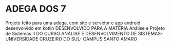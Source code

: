 # ADEGA DOS 7
Projeto feito para uma adega, com site e servidor e app android desenvolvido em kotlin
DESENVOLVIDO PARA A MATÉRIA Análise e Projeto de Sistemas II DO CURSO ANÁLISE E DESENVOLVIMENTO DE SISTEMAS-UNIVERSIDADE CRUZEIRO DO SUL- CAMPUS SANTO
AMARO
